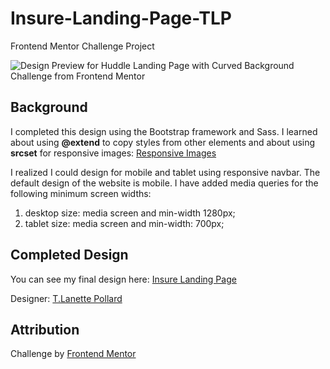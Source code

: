 # Insure-Landing-Page-TLP
Frontend Mentor Challenge Project

![Design Preview for Huddle Landing Page with Curved Background Challenge from Frontend Mentor](./design/desktop-preview.jpg) 

## Background
I completed this design using the Bootstrap framework and Sass. I learned about using **@extend** to copy styles from other elements and about using **srcset** for responsive images: [Responsive Images](https://developer.mozilla.org/en-US/docs/Learn/HTML/Multimedia_and_embedding/Responsive_images)

I realized I could design for mobile and tablet using responsive navbar. The default design of the website is mobile. I have added media queries for the following minimum screen widths:

1. desktop size: media screen and min-width 1280px;
2. tablet size: media screen and min-width: 700px;

## Completed Design

You can see my final design here: [Insure Landing Page](https://insure-landing-page-tlp.vercel.app/)

Designer: [T.Lanette Pollard](https://github.com/TLanetteRose)

## Attribution
Challenge by [Frontend Mentor](https://www.frontendmentor.io?ref=challenge)
